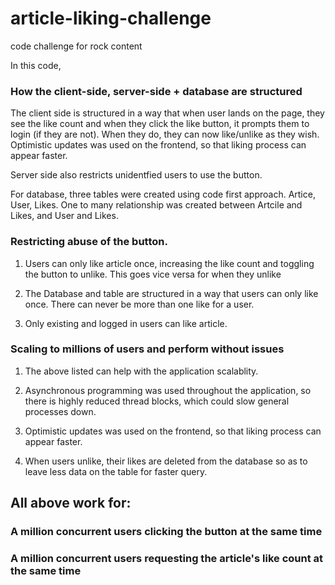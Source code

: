 # article-liking-challenge
code challenge for rock content

In this code, 

### How the client-side, server-side + database are structured

The client side is structured in a way that when user lands on the page, they see the like count and when they click the like button, it prompts them to login (if they are not).
When they do, they can now like/unlike as they wish. Optimistic updates was used on the frontend, so that liking process can appear faster.

Server side also restricts unidentfied users to use the button.

For database, three tables were created using code first approach. 
Artice, User, Likes. One to many relationship was created between Artcile and Likes, and User and Likes.

### Restricting abuse of the button.

1. Users can only like article once, increasing the like count and toggling the button to unlike. This goes vice versa for when they unlike

2. The Database and table are structured in a way that users can only like once. There can never be more than one like for a user.

3. Only existing and logged in users can like article.

### Scaling to millions of users and perform without issues

1. The above listed can help with the application scalablity.

2. Asynchronous programming was used throughout the application, so there is highly reduced thread blocks, which could slow general processes down.

3. Optimistic updates was used on the frontend, so that liking process can appear faster.

4. When users unlike, their likes are deleted from the database so as to leave less data on the table for faster query.

## All above work for:
### A million concurrent users clicking the button at the same time
### A million concurrent users requesting the article's like count at the same time
